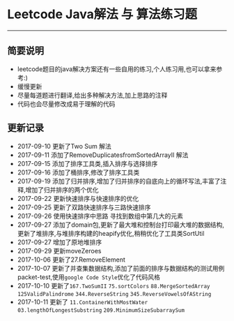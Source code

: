 # Leetcode Java解法 与 算法练习题
----
## 简要说明 
- leetcode题目的java解决方案还有一些自用的练习,个人练习用,也可以拿来参考:)
- 缓慢更新
- 尽量每道题进行翻译,给出多种解决方法,加上思路的注释
- 代码也会尽量修改成易于理解的代码
## 更新记录
- 2017-09-10 更新了Two Sum 解法
- 2017-09-11 添加了RemoveDuplicatesfromSortedArrayII 解法
- 2017-09-15 添加了排序工具类,插入排序与选择排序
- 2017-09-16 添加了桶排序,修改了排序工具类
- 2017-09-19 添加了归并排序,增加了归并排序的自底向上的循环写法,丰富了注释,增加了归并排序的两个优化
- 2017-09-22 更新快速排序与快速排序的优化
- 2017-09-25 更新了双路快速排序与三路快速排序
- 2017-09-26 使用快速排序中思路 寻找到数组中第几大的元素
- 2017-09-27 添加了domain包,更新了最大堆和控制台打印最大堆的数据结构,更新了堆排序,与堆排序构建的heapify优化,稍稍优化了工具类SortUtil
- 2017-09-27 增加了原地堆排序
- 2017-09-29 更新moveZeroes
- 2017-10-06 更新了27.RemoveElement
- 2017-10-07 更新了并查集数据结构,添加了前面的排序与数据结构的测试用例packet-test,使用`google Code Style`优化了代码风格 
- 2017-10-10 更新了`167.TwoSumII`  `75.sortColors`  `88.MergeSortedArray`  `125ValidPalindrome`  `344.ReverseString`  `345.ReverseVowelsOfAString`
- 2017-10-11 更新了 `11.ContainerWithMostWater` `03.lengthOfLongestSubstring` `209.MinimumSizeSubarraySum`